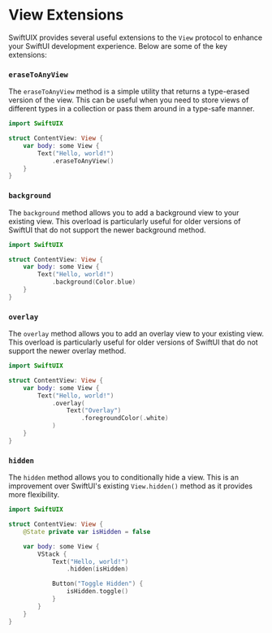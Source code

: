 # View Extensions

SwiftUIX provides several useful extensions to the `View` protocol to enhance your SwiftUI development experience. Below are some of the key extensions:

### `eraseToAnyView`

The `eraseToAnyView` method is a simple utility that returns a type-erased version of the view. This can be useful when you need to store views of different types in a collection or pass them around in a type-safe manner.

```swift
import SwiftUIX

struct ContentView: View {
    var body: some View {
        Text("Hello, world!")
            .eraseToAnyView()
    }
}
```

### `background`

The `background` method allows you to add a background view to your existing view. This overload is particularly useful for older versions of SwiftUI that do not support the newer background method.

```swift
import SwiftUIX

struct ContentView: View {
    var body: some View {
        Text("Hello, world!")
            .background(Color.blue)
    }
}
```

### `overlay`

The `overlay` method allows you to add an overlay view to your existing view. This overload is particularly useful for older versions of SwiftUI that do not support the newer overlay method.

```swift
import SwiftUIX

struct ContentView: View {
    var body: some View {
        Text("Hello, world!")
            .overlay(
                Text("Overlay")
                    .foregroundColor(.white)
            )
    }
}
```

### `hidden`

The `hidden` method allows you to conditionally hide a view. This is an improvement over SwiftUI's existing `View.hidden()` method as it provides more flexibility.

```swift
import SwiftUIX

struct ContentView: View {
    @State private var isHidden = false

    var body: some View {
        VStack {
            Text("Hello, world!")
                .hidden(isHidden)

            Button("Toggle Hidden") {
                isHidden.toggle()
            }
        }
    }
}
```
